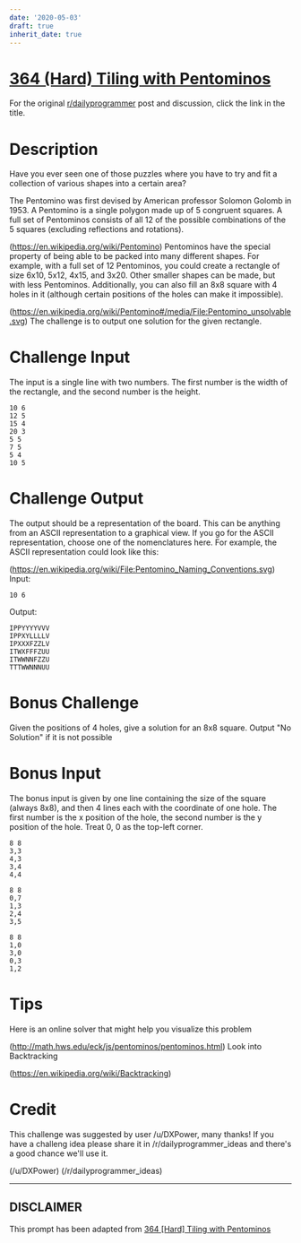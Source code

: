 ```yaml
---
date: '2020-05-03'
draft: true
inherit_date: true
---
```


# [364 (Hard) Tiling with Pentominos](https://old.reddit.com/r/dailyprogrammer/comments/8t4440/20180622_challenge_364_hard_tiling_with_pentominos/)

For the original [r/dailyprogrammer](https://www.reddit.com/r/dailyprogrammer/) post and discussion, click the link in the title.

# Description
Have you ever seen one of those puzzles where you have to try and fit a collection of various shapes into a certain area?

The Pentomino was first devised by American professor Solomon Golomb in 1953. A Pentomino is a single polygon made up of 5 congruent squares. A full set of Pentominos consists of all 12 of the possible combinations of the 5 squares (excluding reflections and rotations).

(https://en.wikipedia.org/wiki/Pentomino)
Pentominos have the special property of being able to be packed into many different shapes. For example, with a full set of 12 Pentominos, you could create a rectangle of size 6x10, 5x12, 4x15, and 3x20. Other smaller shapes can be made, but with less Pentominos. Additionally, you can also fill an 8x8 square with 4 holes in it (although certain positions of the holes can make it impossible).

(https://en.wikipedia.org/wiki/Pentomino#/media/File:Pentomino_unsolvable.svg)
The challenge is to output one solution for the given rectangle. 

# Challenge Input
The input is a single line with two numbers. The first number is the width of the rectangle, and the second number is the height.


```
10 6
12 5
15 4
20 3
5 5
7 5
5 4
10 5
```
# Challenge Output
The output should be a representation of the board. This can be anything from an ASCII representation to a graphical view. If you go for the ASCII representation, choose one of the nomenclatures here. For example, the ASCII representation could look like this:

(https://en.wikipedia.org/wiki/File:Pentomino_Naming_Conventions.svg)
Input:


```
10 6
```
Output:


```
𝙸𝙿𝙿𝚈𝚈𝚈𝚈𝚅𝚅𝚅
𝙸𝙿𝙿𝚇𝚈𝙻𝙻𝙻𝙻𝚅
𝙸𝙿𝚇𝚇𝚇𝙵𝚉𝚉𝙻𝚅
𝙸𝚃𝚆𝚇𝙵𝙵𝙵𝚉𝚄𝚄
𝙸𝚃𝚆𝚆𝙽𝙽𝙵𝚉𝚉𝚄
𝚃𝚃𝚃𝚆𝚆𝙽𝙽𝙽𝚄𝚄
```
# Bonus Challenge
Given the positions of 4 holes, give a solution for an 8x8 square. Output "No Solution" if it is not possible

# Bonus Input
The bonus input is given by one line containing the size of the square (always 8x8), and then 4 lines each with the coordinate of one hole. The first number is the x position of the hole, the second number is the y position of the hole. Treat 0, 0 as the top-left corner.


```
8 8  
3,3  
4,3  
3,4  
4,4

8 8  
0,7  
1,3  
2,4  
3,5  

8 8  
1,0  
3,0  
0,3  
1,2
```
# Tips
Here is an online solver that might help you visualize this problem

(http://math.hws.edu/eck/js/pentominos/pentominos.html)
Look into Backtracking

(https://en.wikipedia.org/wiki/Backtracking)
# Credit
This challenge was suggested by user /u/DXPower, many thanks! If you have a challeng idea please share it in /r/dailyprogrammer_ideas and there's a good chance we'll use it. 

(/u/DXPower)
(/r/dailyprogrammer_ideas)

----
## **DISCLAIMER**
This prompt has been adapted from [364 [Hard] Tiling with Pentominos](https://old.reddit.com/r/dailyprogrammer/comments/8t4440/20180622_challenge_364_hard_tiling_with_pentominos/
)
